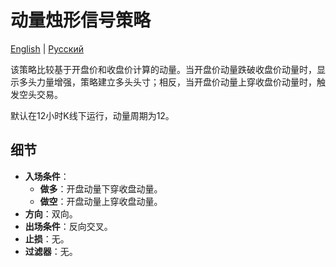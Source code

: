 # 动量烛形信号策略
[English](README.md) | [Русский](README_ru.md)

该策略比较基于开盘价和收盘价计算的动量。当开盘价动量跌破收盘价动量时，显示多头力量增强，策略建立多头头寸；相反，当开盘价动量上穿收盘价动量时，触发空头交易。

默认在12小时K线下运行，动量周期为12。

## 细节

- **入场条件**：
  - **做多**：开盘动量下穿收盘动量。
  - **做空**：开盘动量上穿收盘动量。
- **方向**：双向。
- **出场条件**：反向交叉。
- **止损**：无。
- **过滤器**：无。
